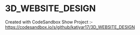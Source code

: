 # 3D_WEBSITE_DESIGN
Created with CodeSandbox
Show Project :- https://codesandbox.io/s/github/katiyar17/3D_WEBSITE_DESIGN
